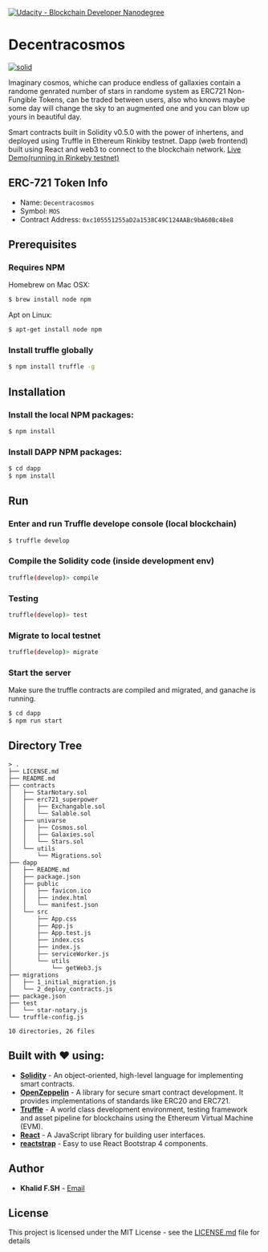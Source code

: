 [![Udacity - Blockchain Developer Nanodegree](https://bit.ly/2svzNOI)](https://www.udacity.com/blockchain)

# Decentracosmos

[![solid](https://emojipedia-us.s3.dualstack.us-west-1.amazonaws.com/thumbs/320/apple/155/milky-way_1f30c.png)](https://decentracosmos-jxazhqilpk.now.sh/)

Imaginary cosmos, whiche can produce endless of gallaxies contain a randome genrated number of stars in randome system as ERC721 Non-Fungible Tokens, can be traded between users, also who knows maybe some day will change the sky to an augmented one and you can blow up yours in beautiful day.
 
Smart contracts built in Solidity v0.5.0 with the power of inhertens, and deployed using Truffle in Ethereum Rinkiby  testnet.
Dapp (web frontend) built using React and web3 to connect to the blockchain network.
[Live Demo(running in Rinkeby testnet)](https://decentracosmos-jxazhqilpk.now.sh/) 

## ERC-721 Token Info
  - Name: `Decentracosmos`
  - Symbol: `MOS`
  - Contract Address: `0xc105551255aD2a1538C49C124AABc9bA60Bc48e8`

## Prerequisites

### Requires NPM
Homebrew on Mac OSX:
```sh
$ brew install node npm
```
Apt on Linux:
```sh
$ apt-get install node npm
```
### Install truffle globally
```sh
$ npm install truffle -g
```

## Installation
### Install the local NPM packages:
```sh
$ npm install
```
### Install DAPP NPM packages:
```sh
$ cd dapp
$ npm install
```

## Run
### Enter and run Truffle develope console (local blockchain)
```sh
$ truffle develop
```
### Compile the Solidity code (inside development env)
```sh
truffle(develop)> compile
```
### Testing 
```sh
truffle(develop)> test
```
### Migrate to local testnet
```sh
truffle(develop)> migrate
```
### Start the server
Make sure the truffle contracts are compiled and migrated, and ganache is running.
```sh
$ cd dapp
$ npm run start
```

## Directory Tree
```
> .
├── LICENSE.md
├── README.md
├── contracts
│   ├── StarNotary.sol
│   ├── erc721_superpower
│   │   ├── Exchangable.sol
│   │   └── Salable.sol
│   ├── univarse
│   │   ├── Cosmos.sol
│   │   ├── Galaxies.sol
│   │   └── Stars.sol
│   └── utils
│       └── Migrations.sol
├── dapp
│   ├── README.md
│   ├── package.json
│   ├── public
│   │   ├── favicon.ico
│   │   ├── index.html
│   │   └── manifest.json
│   └── src
│       ├── App.css
│       ├── App.js
│       ├── App.test.js
│       ├── index.css
│       ├── index.js
│       ├── serviceWorker.js
│       └── utils
│           └── getWeb3.js
├── migrations
│   ├── 1_initial_migration.js
│   └── 2_deploy_contracts.js
├── package.json
├── test
│   └── star-notary.js
└── truffle-config.js

10 directories, 26 files
```

## Built with ❤️ using:
* [**Solidity**](https://solidity.readthedocs.io/en/v0.5.0/) -  An object-oriented, high-level language for implementing smart contracts. 
* [**OpenZeppelin**](https://openzeppelin.org/) -  A library for secure smart contract development. It provides implementations of standards like ERC20 and ERC721.
* [**Truffle**](https://truffleframework.com/) -  A world class development environment, testing framework and asset pipeline for blockchains using the Ethereum Virtual Machine (EVM).
* [**React**](https://reactjs.org/) -  A JavaScript library for building user interfaces.
* [**reactstrap**](https://hapijs.com) -  Easy to use React Bootstrap 4 components.


## Author


* **Khalid F.SH**  - [Email](dev.khalid@me.com)


## License

This project is licensed under the MIT License - see the [LICENSE.md](LICENSE.md) file for details
